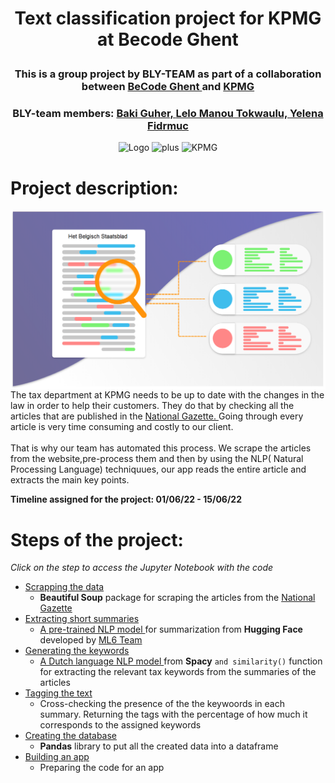<h1> <p align="center">Text classification project for KPMG at Becode Ghent  </p> </h1>
<h3> <p align="center">This is a group project by BLY-TEAM as part of a collaboration between <a href="https://github.com/becodeorg"><strong>BeCode Ghent </strong></a> and <a href="https://www.linkedin.com/company/kpmg-belgium/?originalSubdomain=be"<strong>KPMG</strong></a>
 </p> </h3>
<h3> <p align="center">BLY-team members: <a href="https://github.com/bakiguher">  Baki Guher, <a href="https://github.com/lelotok"> Lelo Manou Tokwaulu, <a href="https://github.com/Len-Fid"> Yelena Fidrmuc </a></p> </h3>

<p align = "center">
  <img src="https://becode.org/app/uploads/2021/06/logo-becode.png" alt="Logo" width="200" height="200"/>
  <img src="https://upload.wikimedia.org/wikipedia/commons/thumb/9/9e/Plus_symbol.svg/1200px-Plus_symbol.svg.png" alt="plus" width="200" height="200"/>
  <img src="https://www.epra.com/application/files/7316/3162/2252/KPMG-logo.png" alt="KPMG" width="200" height="200"/></p>

 
# Project description: 
<img src="https://github.com/lelotok/KPMG_project/blob/Lena/assets/Text-Classification-using-Deep-Learning-1.png" align="right" width="550px"/>
The tax department at KPMG needs to be up to date with the changes in the law in order to help their customers. They do that by checking all the articles that are published in the <a href="https://www.ejustice.just.fgov.be/cgi/welcome.pl"> National Gazette. </a> Going through every article is very time consuming and costly to our client. <br><br>
That is why our team has automated this process. We scrape the articles from the website,pre-process them and then by using the NLP( Natural Processing Language) techniquues, our app reads the entire article and extracts the main key points.<br clear="right"/>
 
 **Timeline assigned for the project:
 01/06/22 - 15/06/22**
 
 # Steps of the project: 
 *Click on the step to access the Jupyter Notebook with the code*
 * <a href="https://github.com/lelotok/KPMG_project/blob/baki/01_scrape.ipynb"> Scrapping the data </a> <br>
    * **Beautiful Soup** package for scraping the articles from the <a href="https://www.ejustice.just.fgov.be/cgi/welcome.pl"> National Gazette <a>
 * <a href="https://github.com/lelotok/KPMG_project/blob/baki/02_summary.ipynb"> Extracting short summaries </a> <br>
    * <a href="https://huggingface.co/ml6team/mbart-large-cc25-cnn-dailymail-nl-finetune"> A pre-trained NLP model </a> for summarization from **Hugging Face** developed by <a href="https://huggingface.co/ml6team"> ML6 Team </a>
 * <a href="https://github.com/lelotok/KPMG_project/blob/baki/03_keywords.ipynb"> Generating the keywords </a> <br>
    * <a href="https://spacy.io/models/nl#nl_core_news_lg"> A Dutch language NLP model </a> from **Spacy** ```and similarity()``` function for extracting the relevant tax keywords from the summaries of the articles
 * <a href="https://github.com/lelotok/KPMG_project/blob/baki/04_tagging.ipynb"> Tagging the text </a>
    * Cross-checking the presence of the the keywoords in each summary. Returning the tags with the percentage of how much it corresponds to the assigned keywords
 * <a href="https://github.com/lelotok/KPMG_project/blob/baki/05_forsql.ipynb"> Creating the database </a>
    * **Pandas** library to put all the created data into a dataframe
 * <a href="https://github.com/lelotok/KPMG_project/blob/baki/06_app.ipynb"> Building an app </a>
    * Preparing the code for an app
 
 
 

